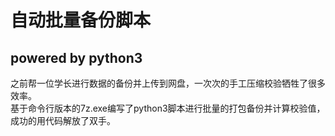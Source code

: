 # 自动批量备份脚本  
## powered by python3  
之前帮一位学长进行数据的备份并上传到网盘，一次次的手工压缩校验牺牲了很多效率。  
基于命令行版本的7z.exe编写了python3脚本进行批量的打包备份并计算校验值，成功的用代码解放了双手。  